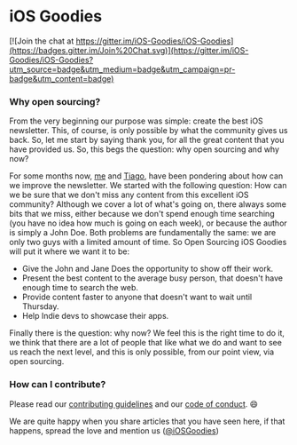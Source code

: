 # iOS Goodies

[![Join the chat at https://gitter.im/iOS-Goodies/iOS-Goodies](https://badges.gitter.im/Join%20Chat.svg)](https://gitter.im/iOS-Goodies/iOS-Goodies?utm_source=badge&utm_medium=badge&utm_campaign=pr-badge&utm_content=badge)


### Why open sourcing?

From the very beginning our purpose was simple: create the best iOS newsletter. This, of course, is only possible by what the community gives us back. So, let me start by saying thank you, for all the great content that you have provided us. So, this begs the question: why open sourcing and why now? 

For some months now, [me](https://twitter.com/RuiAAPeres) and [Tiago](https://twitter.com/_tiagoalmeida), have been pondering about how can we improve the newsletter. We started with the following question: How can we be sure that we don't miss any content from this excellent iOS community? Although we cover a lot of what's going on, there always some bits that we miss, either because we don't spend enough time searching (you have no idea how much is going on each week), or because the author is simply a John Doe. Both problems are fundamentally the same: we are only two guys with a limited amount of time. So Open Sourcing iOS Goodies will put it where we want it to be:

* Give the John and Jane Does the opportunity to show off their work.
* Present the best content to the average busy person, that doesn't have enough time to search the web.
* Provide content faster to anyone that doesn't want to wait until Thursday.
* Help Indie devs to showcase their apps.

Finally there is the question: why now? We feel this is the right time to do it, we think that there are a lot of people that like what we do and want to see us reach the next level, and this is only possible, from our point view, via open sourcing.

### How can I contribute?

Please read our [contributing guidelines](../master/CONTRIBUTING.md) and our [code of conduct](../master/CODE_OF_CONDUCT.md). 😄

We are quite happy when you share articles that you have seen here, if that happens, spread the love and mention us ([@iOSGoodies](https://twitter.com/iosgoodies))
